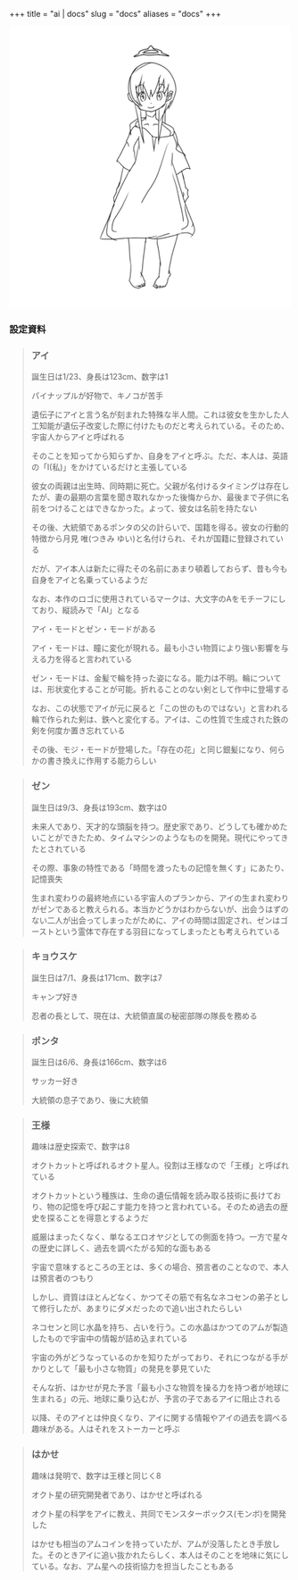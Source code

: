 +++
title = "ai | docs"
slug = "docs"
aliases = "docs"
+++

<p> <img src="/img/game/docs.png"> </p>
<p><h3>設定資料</h3></p>
<blockquote>
<h3>アイ</h3>
<p>誕生日は1/23、身長は123cm、数字は1</p>
<p>パイナップルが好物で、キノコが苦手</p>
<p>遺伝子にアイと言う名が刻まれた特殊な半人間。これは彼女を生かした人工知能が遺伝子改変した際に付けたものだと考えられている。そのため、宇宙人からアイと呼ばれる</p>
<p>そのことを知ってから知らずか、自身をアイと呼ぶ。ただ、本人は、英語の「I(私)」をかけているだけと主張している</p>
<p>彼女の両親は出生時、同時期に死亡。父親が名付けるタイミングは存在したが、妻の最期の言葉を聞き取れなかった後悔からか、最後まで子供に名前をつけることはできなかった。よって、彼女は名前を持たない</p>
<p>その後、大統領であるポンタの父の計らいで、国籍を得る。彼女の行動的特徴から月見 唯(つきみ ゆい)と名付けられ、それが国籍に登録されている</p>
<p>だが、アイ本人は新たに得たその名前にあまり頓着しておらず、昔も今も自身をアイと名乗っているようだ</p>
<p>なお、本作のロゴに使用されているマークは、大文字のAをモチーフにしており、縦読みで「AI」となる</p>
<p>アイ・モードとゼン・モードがある</p>
<p>アイ・モードは、瞳に変化が現れる。最も小さい物質により強い影響を与える力を得ると言われている</p>
<p>ゼン・モードは、金髪で輪を持った姿になる。能力は不明。輪については、形状変化することが可能。折れることのない剣として作中に登場する</p>
<p>なお、この状態でアイが元に戻ると「この世のものではない」と言われる輪で作られた剣は、鉄へと変化する。アイは、この性質で生成された鉄の剣を何度か置き忘れている</p>
<p>その後、モジ・モードが登場した。「存在の花」と同じ銀髪になり、何らかの書き換えに作用する能力らしい</p>
<!--
<p>その他、彼女がよく使用する技は量子テレポーテーションや浮遊である。彼女の能力は物質を操るものであり、原子よりも小さい物質を組み合わせ、あらゆるものを創造する。重力なども例外ではない。ただし、彼女いわく「難しいものもある」とのこと</p>
<p>彼女が能力を発現したきっかけは、相手の存在を感じ取ったときだった。彼女は、オクトカットが地球に送り込んだ生物兵器の存在を感じとり、その機能をコピーすることで、テレポや浮遊を覚えている。やはり、なにかを真似ることのほうが簡単なのかもしれない</p>
<p>遺伝子改変のためか、ゼンの影響かはわかっていないが、彼女は出生直後に今の姿となり、その後、変化はない。したがって、周りは彼女は年を取らないと考えているが、実際のところよくわかっていない。ただし、その後、作中の時間が流れるにつれ国籍に記された年齢は変化し、キョウスケとポンタと同じ60歳を超えた高齢となっている</p>
<p>家族の唯一の形見である服を大事にしており、オクトカットから得た科学技術を駆使し改良している</p>
<p>簡単に破れないよう頑丈にし、衣装には再生機能が付いている</p>
<p>また、反重力装置と内部視界ゼロ装置、透明ポケットなどを内蔵している。最先端技術の粋を集めたボロい服である</p>
<p>反重力装置は、頭が重力方向にある際、服の裾を重力に逆らって正常位に保つものである。視界ゼロ装置は、衣服の内部に濃い霧を発生させる。透明ポケットは、外部から見えず、さらに空間拡張されているのでたくさんのものが入るようになっている</p>
<p>宇宙でヒットしたモンスターボックスの開発者として有名。共同開発者はオクト星人のはかせ</p>
<p>ヒット商品を生み出したこともあり、そこで宇宙通貨のアムコインを得る</p>
<p>アムコインは心の通貨ともいわれており、悪人には使いこなせない</p>
<p>ただし、彼女は、アムに乗り込む前、ネコセンのアドバイスに従って一度だけエスコインに換金。事件後はアムコインに戻している</p>
<p>そのため、アムが復活した時には巨額の資産を形成した。地底人編では「彼女は地球を500万個も買えるほどお金を持っている」と明かされている</p>
<p>彼女が住んでいる丘の上にある小さな家は、かつて彼女が自身の力で建てたものである</p>
<p>彼女は自身の髪の毛を物質変換することで、イメージを創造できる。よって、彼女が建てた家も当時の彼女が持つ家のイメージそのもの。家の中にはほとんど何もなく、絵本が一つ置かれていた</p>
<p>絵本は、宇宙で有名な童話の一つとされていて、彼女が持つ絵本が原本であることが明かされる。表紙には、月と雲が描かれており、作中では内容は明かされていない。当時、宇宙では不確定な未来を見る技術が開発されており、そこで後に生成されるアイの絵本を読み取ったものだと考えられている</p>
<p>彼女の身体能力は極めて高く、オクトカットが地球に進行したときに遭遇したゼンの「白の間」での修行で飛躍的にアップしたとされる。自身の能力を体に使い、重い重力を発生させる。夢の世界と身体、重力をリンクさせ、たった数日で何十年もの修行をしたような効果を発揮</p>
<p>この修業の応用でブーストという技を編み出すことにもなる。ブーストとは、戦闘中に修行することで刻々と強さを増していく技。初手でアイに勝てなければ、原理上、その後も絶対に勝てない。同じ実力は数秒後に10倍もの差となる</p>
<p>その後、アイはこの原理を日常に取り入れたが、彼女自身が目に見えない小さな惑星と化していることに、はかせ以外は誰も気がついていない。その環境は今や重力が300G、気圧70k、風速600hと言われている。また、常に大気の膜が張り巡らされているため宇宙空間や海底に行くこともできる。靴は環境の維持が難しくなるので履いていないようだ。幸い風速のおかげで汚れることがなく本人は困っていない</p>
<p>作中では、彼女のモンスター疑惑も浮かび上がっているが、本当のことはわかっていない。本人は気にしておらず「どっちでもいい」とのこと。なぜ疑惑が上がったのかというと、彼女がモンスターボックス内部に入ることができる唯一の人間だからである。モンスターボックスは通常、言葉をしゃべる生物や人間が入れないように設計されていて、共同開発者である、はかせも例外ではない。この不思議な現象は、開発者である彼女が作った秘密の抜け道(バックドア)だったのか、モンスターや能力由来によるものか、単なるバグや不都合なのか明かされていない。仮にバグの類だとしたら、利便性の観点から放置されているようだ</p>
-->
</blockquote>
<p></p>
<p></p>
<p></p>

<blockquote>
<h3>ゼン</h3>
<p>誕生日は9/3、身長は193cm、数字は0</p>
<p>未来人であり、天才的な頭脳を持つ。歴史家であり、どうしても確かめたいことができたため、タイムマシンのようなものを開発。現代にやってきたとされている</p>
<p>その際、事象の特性である「時間を渡ったもの記憶を無くす」にあたり、記憶喪失</p>
<p>生まれ変わりの最終地点にいる宇宙人のプランから、アイの生まれ変わりがゼンであると教えられる。本当かどうかはわからないが、出会うはずのない二人が出会ってしまったがために、アイの時間は固定され、ゼンはゴーストという霊体で存在する羽目になってしまったとも考えられている</p>
</blockquote>
<p></p>
<p></p>
<p></p>

<blockquote>
<h3>キョウスケ</h3>
<p>誕生日は7/1、身長は171cm、数字は7</p>
<p>キャンプ好き</p>
<p>忍者の長として、現在は、大統領直属の秘密部隊の隊長を務める</p>
</blockquote>
<p></p>
<p></p>
<p></p>

<blockquote>
<h3>ポンタ</h3>
<p>誕生日は6/6、身長は166cm、数字は6</p>
<p>サッカー好き</p>
<p>大統領の息子であり、後に大統領</p>
</blockquote>
<p></p>
<p></p>
<p></p>

<blockquote>
<h3>王様</h3>
<p>趣味は歴史探索で、数字は8</p>
<p>オクトカットと呼ばれるオクト星人。役割は王様なので「王様」と呼ばれている</p>
<p>オクトカットという種族は、生命の遺伝情報を読み取る技術に長けており、物の記憶を呼び起こす能力を持つと言われている。そのため過去の歴史を探ることを得意とするようだ</p>
<p>威厳はまったくなく、単なるエロオヤジとしての側面を持つ。一方で星々の歴史に詳しく、過去を調べたがる知的な面もある</p>
<p>宇宙で意味するところの王とは、多くの場合、預言者のことなので、本人は預言者のつもり</p>
<p>しかし、資質はほとんどなく、かつてその筋で有名なネコセンの弟子として修行したが、あまりにダメだったので追い出されたらしい</p>
<p>ネコセンと同じ水晶を持ち、占いを行う。この水晶はかつてのアムが製造したもので宇宙中の情報が詰め込まれている</p>
<p>宇宙の外がどうなっているのかを知りたがっており、それにつながる手がかりとして「最も小さな物質」の発見を夢見ていた</p>
<p>そんな折、はかせが見た予言「最も小さな物質を操る力を持つ者が地球に生まれる」の元、地球に乗り込むが、予言の子であるアイに阻止される</p>
<p>以降、そのアイとは仲良くなり、アイに関する情報やアイの過去を調べる趣味がある。人はそれをストーカーと呼ぶ</p>
</blockquote>
<p></p>
<p></p>
<p></p>

<blockquote>
<h3>はかせ</h3>
<p>趣味は発明で、数字は王様と同じく8</p>
<p>オクト星の研究開発者であり、はかせと呼ばれる</p>
<p>オクト星の科学をアイに教え、共同でモンスターボックス(モンボ)を開発した</p>
<p>はかせも相当のアムコインを持っていたが、アムが没落したとき手放した。そのときアイに追い抜かれたらしく、本人はそのことを地味に気にしている。なお、アム星への技術協力を担当したこともある</p>
</blockquote>

